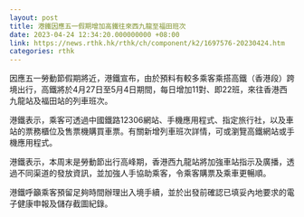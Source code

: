 ```yaml
---
layout: post
title: 港鐵因應五一假期增加高鐵往來西九龍至福田班次
date: 2023-04-24 12:34:20.000000000 +08:00
link: https://news.rthk.hk/rthk/ch/component/k2/1697576-20230424.htm
categories: rthk
---
```


因應五一勞動節假期將近，港鐵宣布，由於預料有較多乘客乘搭高鐵（香港段）跨境出行，高鐵將於4月27日至5月4日期間，每日增加11對、即22班，來往香港西九龍站及福田站的列車班次。

港鐵表示，乘客可透過中國鐵路12306網站、手機應用程式、指定旅行社，以及車站的票務櫃位及售票機購買車票。有關新增列車班次詳情，可或瀏覽高鐵網站或手機應用程式。

港鐵表示，本周末是勞動節出行高峰期，香港西九龍站將加強車站指示及廣播，透過不同渠道的發放資訊，並加強人手協助乘客，令乘客購票及乘車更暢順。

港鐵呼籲乘客預留足夠時間辦理出入境手續，並於出發前確認已填妥內地要求的電子健康申報及儲存截圖紀錄。
